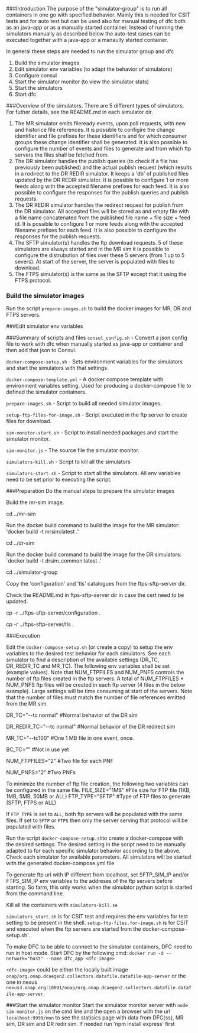 ###Introduction
The purpose of the "simulator-group" is to run all containers in one go with specified behavior.
Mainly this is needed for CSIT tests and for auto test but can be used also for manual testing of dfc both as an java-app
or as a manually started container. Instead of running the simulators manually as described below the auto-test cases
can be executed together with a java-app or a manaully started container.

In general these steps are needed to run the simulator group and dfc

1. Build the simulator images
2. Edit simulator env variables (to adapt the behavior of simulators)
3. Configure consul
4. Start the simulator monitor (to view the simulator stats)
5. Start the simulators
6. Start dfc

###Overview of the simulators.
There are 5 different types of simulators. For futher details, see the README.md in each simulator dir.

1. The MR simulator emits fileready events, upon poll requests, with new and historice file references.
It is possible to configire the change identifier and file prefixes for these identifiers and for which consumer groups
these change identifier shall be generated. It is also possible to configure the number of events and files to generate and
from which ftp servers the files shall be fetched from.
2. The DR simulator handles the publish queries (to check if a file has previously been published) and the
actual publish request (which results in a redirect to the DR REDIR simulator. It keeps a 'db' of published files updated by the DR REDIR simulator.
It is possible to configure 1 or more feeds along with the accepted filename prefixes for each feed. It is also possible
to configure the responses for the publish queries and publish requests.
3. The DR REDIR simulator handles the redirect request for publish from the DR simulator. All accepted files will be stored as and empty
file with a file name concatenated from the published file name + file size + feed id.
It is possible to configure 1 or more feeds along with the accepted filename prefixes for each feed. It is also possible
to configure the responses for the publish requests.
4. The SFTP simulator(s) handles the ftp download requests. 5 of these simulators are always started and in the MR sim it is
possible to configure the distrubution of files over these 5 servers (from 1 up to 5 severs). At start of the server, the server is
populated with files to download.
5. The FTPS simulator(s) is the same as the SFTP except that it using the FTPS protocol.


### Build the simulator images
Run the script `prepare-images.sh` to build the docker images for MR, DR and FTPS servers.

###Edit simulator env variables




###Summary of scripts and files
`consul_config.sh` - Convert a json config file to work with dfc when manually started as java-app or container and then add that json to Consul.

`docker-compose-setup.sh` - Sets environment variables for the simulators and start the simulators with that settings.

`docker-compose-template.yml` - A docker compose template with environment variables setting. Used for producing a docker-compose file to defined the simulator containers.

`prepare-images.sh` - Script to build all needed simulator images.

`setup-ftp-files-for-image.sh` - Script executed in the ftp server to create files for download.

`sim-monitor-start.sh` - Script to install needed packages and start the simulator monitor.

`sim-monitor.js` - The source file the simulator monitor.

`simulators-kill.sh` - Script to kill all the simulators

`simulators-start.sh` - Script to start all the simulators. All env variables need to be set prior to executing the script.



###Preparation
Do the manual steps to prepare the simulator images

Build the mr-sim image.

cd ../mr-sim

Run the docker build command to build the image for the MR simulator: 'docker build -t mrsim:latest .'

cd ../dr-sim

Run the docker build command to build the image for the DR simulators: `docker build -t drsim_common:latest .'


cd ../simulator-group

Copy the 'configuration' and 'tls' catalogues from the ftps-sftp-server dir.

Check the README.md in ftps-sftp-server dir in case the cert need to be updated.

cp -r ../ftps-sftp-server/configuration .

cp -r ../ftps-sftp-server/tls .


###Execution

Edit the `docker-compose-setup.sh` (or create a copy) to setup the env variables to the desired test behavior for each simulators.
See each simulator to find a description of the available settings (DR_TC, DR_REDIR_TC and MR_TC).
The following env variables shall be set (example values).
Note that NUM_FTPFILES and NUM_PNFS controls the number of ftp files created in the ftp servers.
A total of NUM_FTPFILES * NUM_PNFS ftp files will be created in each ftp server (4 files in the below example).
Large settings will be time consuming at start of the servers.
Note that the number of files must match the number of file references emitted from the MR sim.

DR_TC="--tc normal"           #Normal behavior of the DR sim

DR_REDIR_TC="--tc normal"     #Normal behavior of the DR redirect sim

MR_TC="--tc100"               #One 1 MB file in one event, once.

BC_TC=""                      #Not in use yet

NUM_FTPFILES="2"              #Two file for each PNF

NUM_PNFS="2"                  #Two PNFs

To minimize the number of ftp file creation, the following two variables can be configured in the same file.
FILE_SIZE="1MB"               #File size for FTP file (1KB, 1MB, 5MB, 50MB or ALL)
FTP_TYPE="SFTP"               #Type of FTP files to generate (SFTP, FTPS or ALL)

If `FTP_TYPE` is set to `ALL`, both ftp servers will be populated with the same files. If set to `SFTP` or `FTPS` then only the server serving that protocol will be populated with files.

Run the script `docker-compose-setup.sh`to create a docker-compose with the desired settings. The desired setting
in the script need to be manually adapted to for each specific simulator behavior according to the above. Check each simulator for available
parameters.
All simulators will be started with the generated docker-compose.yml file

To generate ftp url with IP different from localhost, set SFTP_SIM_IP and/or FTPS_SIM_IP env variables to the addreses of the ftp servers before starting. 
So farm, this only works when the simulator python script is started from the command line.

Kill all the containers with `simulators-kill.se`

`simulators_start.sh` is for CSIT test and requires the env variables for test setting to be present in the shell.
`setup-ftp-files.for-image.sh` is for CSIT and executed when the ftp servers are started from the docker-compose-setup.sh`.

To make DFC to be able to connect to the simulator containers, DFC need to run in host mode.
Start DFC by the following cmd: `docker run -d --network="host" --name dfc_app <dfc-image> `

`<dfc-image>` could be either the locally built image `onap/org.onap.dcaegen2.collectors.datafile.datafile-app-server`
or the one in nexus `nexus3.onap.org:10001/onap/org.onap.dcaegen2.collectors.datafile.datafile-app-server`.



###Start the simulator monitor
Start the simulator monitor server with `node sim-monitor.js` on the cmd line and the open a browser with the url `localhost:9999/mon`
to see the statisics page with data from DFC(ss), MR sim, DR sim and DR redir sim.
If needed run 'npm install express' first
